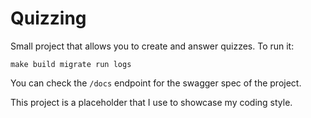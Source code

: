 # Quizzing

Small project that allows you to create and answer quizzes. To run it:

```
make build migrate run logs
```

You can check the `/docs` endpoint for the swagger spec of the project.

This project is a placeholder that I use to showcase my coding style.
